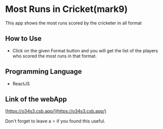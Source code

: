 # Most Runs in Cricket(mark9)

This app shows the most runs scored by the cricketer in all format

## How to Use

- Click on the given Format button and you will get the list of the players who scored the most runs in that format.

## Programming Language

- ReactJS

## Link of the webApp

[https://o34s3.csb.app/](https://o34s3.csb.app/)

Don't forget to leave a ⭐ if you found this useful.


